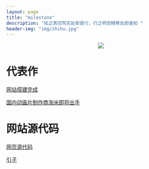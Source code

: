```yaml
---
layout: page
title: "milestone"
description: "知之真切笃实处即是行，行之明觉精察处即是知 "
header-img: "img/zhihu.jpg"
---
```



<center>
    <p><img src="https://gss0.baidu.com/7Ls0a8Sm2Q5IlBGlnYG/sys/portraitl/item/382673a0?t=1491883856" align="center"></p>
</center>

# 代表作

[网站搭建完成](https://sctop.github.io/blog/2017/07/30/WebStart/)

[国内动画片制作商淘米即将出手](https://sctop.github.io/blog/2017/08/01/%E6%B7%98%E7%B1%B3%E5%8D%B3%E5%B0%86%E5%87%BA%E6%89%8B/)

# 网站源代码

[网页源代码](https://github.com/sctop/sctop.github.io/)

[引子](test/yinzi.md)

